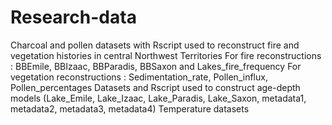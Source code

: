 # Research-data
Charcoal and pollen datasets with Rscript used to reconstruct fire and vegetation histories in central Northwest Territories 
For fire reconstructions : BBEmile, BBIzaac, BBParadis, BBSaxon and Lakes_fire_frequency 
For vegetation reconstructions : Sedimentation_rate, Pollen_influx, Pollen_percentages 
Datasets and Rscript used to construct age-depth models (Lake_Emile, Lake_Izaac, Lake_Paradis, Lake_Saxon, metadata1, metadata2, metadata3, metadata4)
Temperature datasets
